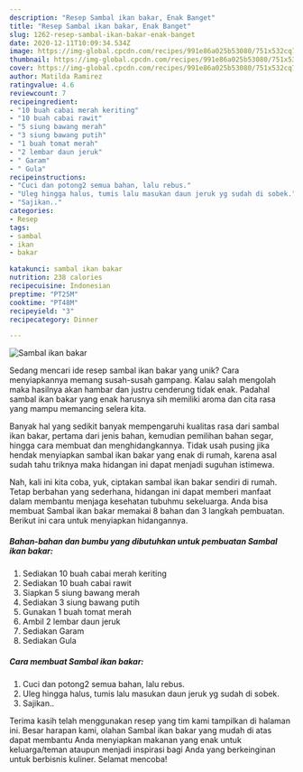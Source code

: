 ```yaml
---
description: "Resep Sambal ikan bakar, Enak Banget"
title: "Resep Sambal ikan bakar, Enak Banget"
slug: 1262-resep-sambal-ikan-bakar-enak-banget
date: 2020-12-11T10:09:34.534Z
image: https://img-global.cpcdn.com/recipes/991e86a025b53080/751x532cq70/sambal-ikan-bakar-foto-resep-utama.jpg
thumbnail: https://img-global.cpcdn.com/recipes/991e86a025b53080/751x532cq70/sambal-ikan-bakar-foto-resep-utama.jpg
cover: https://img-global.cpcdn.com/recipes/991e86a025b53080/751x532cq70/sambal-ikan-bakar-foto-resep-utama.jpg
author: Matilda Ramirez
ratingvalue: 4.6
reviewcount: 7
recipeingredient:
- "10 buah cabai merah keriting"
- "10 buah cabai rawit"
- "5 siung bawang merah"
- "3 siung bawang putih"
- "1 buah tomat merah"
- "2 lembar daun jeruk"
- " Garam"
- " Gula"
recipeinstructions:
- "Cuci dan potong2 semua bahan, lalu rebus."
- "Uleg hingga halus, tumis lalu masukan daun jeruk yg sudah di sobek."
- "Sajikan.."
categories:
- Resep
tags:
- sambal
- ikan
- bakar

katakunci: sambal ikan bakar 
nutrition: 238 calories
recipecuisine: Indonesian
preptime: "PT25M"
cooktime: "PT48M"
recipeyield: "3"
recipecategory: Dinner

---
```



![Sambal ikan bakar](https://img-global.cpcdn.com/recipes/991e86a025b53080/751x532cq70/sambal-ikan-bakar-foto-resep-utama.jpg)

Sedang mencari ide resep sambal ikan bakar yang unik? Cara menyiapkannya memang susah-susah gampang. Kalau salah mengolah maka hasilnya akan hambar dan justru cenderung tidak enak. Padahal sambal ikan bakar yang enak harusnya sih memiliki aroma dan cita rasa yang mampu memancing selera kita.

Banyak hal yang sedikit banyak mempengaruhi kualitas rasa dari sambal ikan bakar, pertama dari jenis bahan, kemudian pemilihan bahan segar, hingga cara membuat dan menghidangkannya. Tidak usah pusing jika hendak menyiapkan sambal ikan bakar yang enak di rumah, karena asal sudah tahu triknya maka hidangan ini dapat menjadi suguhan istimewa.




Nah, kali ini kita coba, yuk, ciptakan sambal ikan bakar sendiri di rumah. Tetap berbahan yang sederhana, hidangan ini dapat memberi manfaat dalam membantu menjaga kesehatan tubuhmu sekeluarga. Anda bisa membuat Sambal ikan bakar memakai 8 bahan dan 3 langkah pembuatan. Berikut ini cara untuk menyiapkan hidangannya.

<!--inarticleads1-->

##### Bahan-bahan dan bumbu yang dibutuhkan untuk pembuatan Sambal ikan bakar:

1. Sediakan 10 buah cabai merah keriting
1. Sediakan 10 buah cabai rawit
1. Siapkan 5 siung bawang merah
1. Sediakan 3 siung bawang putih
1. Gunakan 1 buah tomat merah
1. Ambil 2 lembar daun jeruk
1. Sediakan  Garam
1. Sediakan  Gula




<!--inarticleads2-->

##### Cara membuat Sambal ikan bakar:

1. Cuci dan potong2 semua bahan, lalu rebus.
1. Uleg hingga halus, tumis lalu masukan daun jeruk yg sudah di sobek.
1. Sajikan..




Terima kasih telah menggunakan resep yang tim kami tampilkan di halaman ini. Besar harapan kami, olahan Sambal ikan bakar yang mudah di atas dapat membantu Anda menyiapkan makanan yang enak untuk keluarga/teman ataupun menjadi inspirasi bagi Anda yang berkeinginan untuk berbisnis kuliner. Selamat mencoba!
